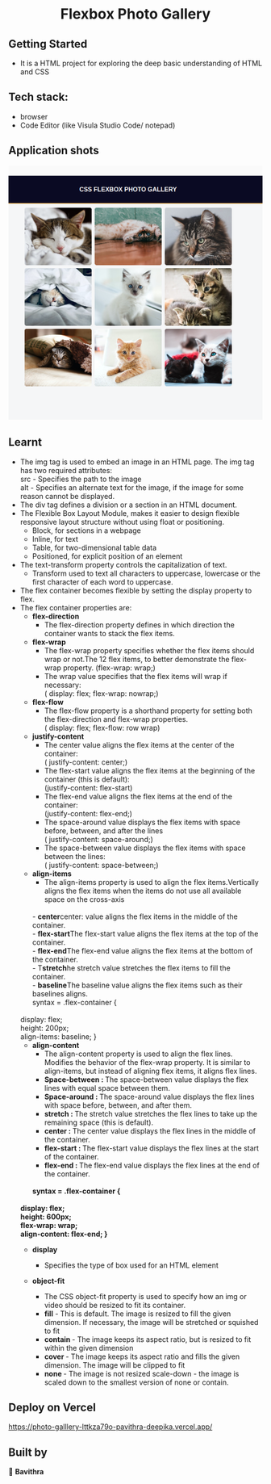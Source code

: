 
<div style= padding: 25px >
<h1 align="center"> Flexbox Photo Gallery</h1>

## Getting Started

- It is a HTML project for exploring the deep basic understanding of HTML and CSS

## Tech stack:
- browser
- Code Editor (like Visula Studio Code/ notepad)

## Application shots
![image1](https://github.com/pavithra-deepika/photo-galllery/blob/master/image/image1.png)


## Learnt
 - The img tag is used to embed an image in an HTML page.
        The img tag has two required attributes:
        <br />src - Specifies the path to the image<br />
        alt - Specifies an alternate text for the image, if the image for some reason cannot be displayed.
- The div tag defines a division or a section in an HTML document.
- The Flexible Box Layout Module, makes it easier to design flexible responsive layout structure without using float or positioning.
    - Block, for sections in a webpage
    - Inline, for text
    - Table, for two-dimensional table data
   -  Positioned, for explicit position of an element
- The text-transform property controls the capitalization of text.
    - Transform used to text all characters to uppercase, lowercase or the first character of each word to uppercase.
- The flex container becomes flexible by setting the display property to flex.
- The flex container properties are:
    - <strong>flex-direction</strong>
        - The flex-direction property defines in which direction the container wants to stack the flex items.
    - <strong>flex-wrap</strong>
        - The flex-wrap property specifies whether the flex items should wrap or not.The 12 flex items, to better demonstrate the flex-wrap property.
        (flex-wrap: wrap;)
        -   The wrap value specifies that the flex items will wrap if necessary:<br />
        ( display: flex;
          flex-wrap: nowrap;)
    - <strong>flex-flow</strong>
       - The flex-flow property is a shorthand property for setting both the flex-direction and flex-wrap properties.<br />
       ( display: flex;
         flex-flow: row wrap)
    - <strong>justify-content</strong>
       - The center value aligns the flex items at the center of the container:
       <br />( justify-content: center;)
       - The flex-start value aligns the flex items at the beginning of the container (this is default):
      <br /> (justify-content: flex-start)
      - The flex-end value aligns the flex items at the end of the container:
      <br /> (justify-content: flex-end;)
      - The space-around value displays the flex items with space before, between, and after the lines<br /> (  justify-content: space-around;)
      - The space-between value displays the flex items with space between the lines:<br />
      (  justify-content: space-between;)
    - <strong>align-items</strong>
        - The align-items property is used to align the flex items.Vertically aligns the flex items when the items do not use all available space on the cross-axis
        <br />
        - <strong>center</strong>center: value aligns the flex items in the middle of the container.
        <br />
        - <strong>flex-start</strong>The flex-start value aligns the flex items at the top of the container.<br />
        - <strong>flex-end</strong>The flex-end value aligns the flex items at the bottom of the container.<br />
        - T<strong>stretch</strong>he stretch value stretches the flex items to fill the container.<br />
        - <strong>baseline</strong>The baseline value aligns the flex items such as their baselines aligns.<br />
       syntax = .flex-container {
  <br /> display: flex;
  <br />height: 200px;
  <br />align-items: baseline;
}
    - <strong>align-content</strong>
       - The align-content property is used to align the flex lines.
       Modifies the behavior of the flex-wrap property. It is similar to align-items, but instead of aligning flex items, it aligns flex lines.
       - <strong> Space-between : </strong>The space-between value displays the flex lines with equal space between them.
       - <strong>Space-around : </strong>The space-around value displays the flex lines with space before, between, and after them.
       - <strong> stretch : </strong>The stretch value stretches the flex lines to take up the remaining space (this is default).
       - <strong> center : </strong>The center value displays the flex lines in the middle of the container.
       - <strong> flex-start : </strong>The flex-start value displays the flex lines at the start of the container.
       - <strong> flex-end : </strong>The flex-end value displays the flex lines at the end of the container.
       <br>
       <strong> syntax = .flex-container {
  <br /> display: flex;
  <br />height: 600px;
  <br />flex-wrap: wrap;
  <br /> align-content: flex-end;
}</strong>
    - <strong>display </strong>
    	- Specifies the type of box used for an HTML element

    - <strong> object-fit </strong>
      - The CSS object-fit property is used to specify how an img or video should be resized to fit its container.
      -  <strong> fill</strong> - This is default. The image is resized to fill the given dimension. If necessary, the image will be stretched or squished to fit
      - <strong> contain </strong> - The image keeps its aspect ratio, but is resized to fit within the given dimension
      - <strong>cover </strong>- The image keeps its aspect ratio and fills the given dimension. The image will be clipped to fit
      -  <strong> none  </strong>- The image is not resized
    scale-down - the image is scaled down to the smallest version of none or contain.

        
</div>


## Deploy on Vercel
https://photo-galllery-lttkza79o-pavithra-deepika.vercel.app/

## Built by

👤 **Bavithra**








